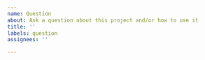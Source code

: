 ```yaml
---
name: Question
about: Ask a question about this project and/or how to use it
title: ''
labels: question
assignees: ''

---
```


<!--

**Before asking your question!**

- Please read the [documentation](https://discord-giveaways.js.org/), it contains a lot of information.
- Check the [answered questions on GitHub](https://github.com/Androz2091/discord-giveaways/issues?q=is%3Aissue+is%3Aclosed), your question may have already been asked.

-->
